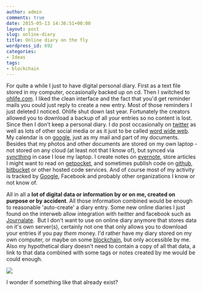 ```yaml
---
author: admin
comments: true
date: 2015-05-13 14:36:51+00:00
layout: post
slug: online-diary
title: Online diary on the fly
wordpress_id: 692
categories:
- Ideas
tags:
- blockchain
---
```


For quite a while I just to have digital personal diary. First as a text file stored in my computer, occasionally backed up on cd. Then I switched to [ohlife.com](http://ohlife.com/). I liked the clean interface and the fact that you'd get reminder mails you could just reply to create a new entry. Most of those reminders I just deleted I noticed. Ohlife shut down last year. Fortunately the creators allowed you to download a backup of all your entries so no content is lost.
Since then I don't keep a personal diary. I do post occasionally on [twitter](https://twitter.com/gerbrandvd) as well as lots of other social media or as it just to be called [word wide web](https://en.wikipedia.org/wiki/World_Wide_Web). My calendar is on [google](https://www.google.com/calendar), just as my mail and part of my documents. Besides that my photos and other documents are stored on my own laptop - not stored on any cloud (at least not that I know of), but synced via [syncthing](https://syncthing.net/) in case I lose my laptop. I create notes on [evernote](https://evernote.com), store articles I might want to read on [getpocket](https://getpocket.com), and sometimes publish code on [github](https://github.com/), [bitbucket](https://bitbucket.org/) or other hosted code services. And of course most of my activity is tracked by [Google](https://maps.google.com/locationhistory), Facebook and probably other organizations I know or not know of.
<!-- more -->
All in all a **lot of digital data or information by or on me, created on purpose or by accident**. All those information combined would be enough to reasonable 'auto-create' a diary entry.
Some new online diaries I just found on the interweb allow integration with twitter and facebook such as [Journalate](https://journalate.com).  But I don't want to use on online diary anymore that stores data on it's own server(s), certainly not one that only allows you to download your entries if you pay _them_ money. I'd rather have my diary stored on my own computer, or maybe on some [blockchain](https://forum.ethereum.org/discussion/comment/4455/#Comment_4455), but only accessible by me. Also my hypothetical diary doesn't need to contain a copy of all that data, a link to that data combined with some tags or notes created by me would be could enough.

[![](https://www.gliffy.com/go/publish/image/8092749/L.png)](https://www.gliffy.com/go/publish/image/8092749/L.png)

I wonder if something like that already exist?
